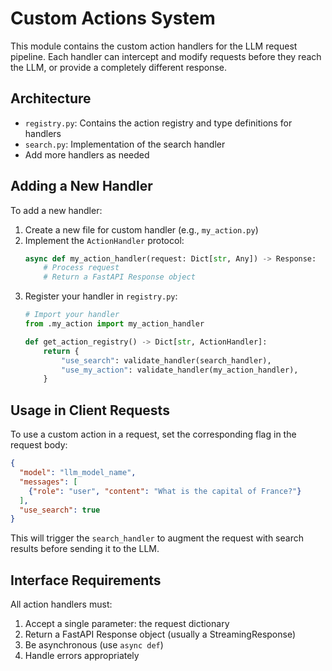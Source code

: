 # Custom Actions System

This module contains the custom action handlers for the LLM request pipeline. Each handler can intercept and modify requests before they reach the LLM, or provide a completely different response.

## Architecture

- `registry.py`: Contains the action registry and type definitions for handlers
- `search.py`: Implementation of the search handler
- Add more handlers as needed

## Adding a New Handler

To add a new handler:

1. Create a new file for custom handler (e.g., `my_action.py`)
2. Implement the `ActionHandler` protocol:
   ```python
   async def my_action_handler(request: Dict[str, Any]) -> Response:
       # Process request
       # Return a FastAPI Response object
   ```
3. Register your handler in `registry.py`:
   ```python
   # Import your handler
   from .my_action import my_action_handler
   
   def get_action_registry() -> Dict[str, ActionHandler]:
       return {
           "use_search": validate_handler(search_handler),
           "use_my_action": validate_handler(my_action_handler),
       }
   ```

## Usage in Client Requests

To use a custom action in a request, set the corresponding flag in the request body:

```json
{
  "model": "llm_model_name",
  "messages": [
    {"role": "user", "content": "What is the capital of France?"}
  ],
  "use_search": true
}
```

This will trigger the `search_handler` to augment the request with search results before sending it to the LLM.

## Interface Requirements

All action handlers must:

1. Accept a single parameter: the request dictionary
2. Return a FastAPI Response object (usually a StreamingResponse)
3. Be asynchronous (use `async def`)
4. Handle errors appropriately 